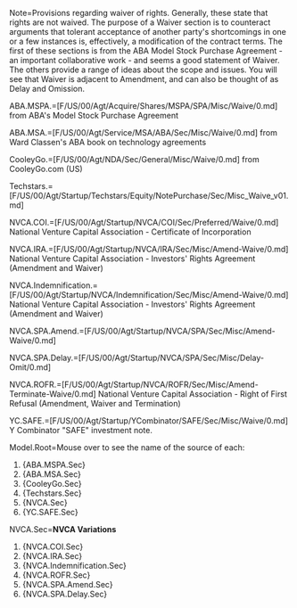 Note=Provisions regarding waiver of rights.  Generally, these state that rights are not waived.  The purpose of a Waiver section is to counteract arguments that tolerant acceptance of another party's shortcomings in one or a few instances is, effectively, a modification of the contract terms.  The first of these sections is from the ABA Model Stock Purchase Agreement - an important collaborative work - and seems a good statement of Waiver.  The others provide a range of ideas about the scope and issues.  You will see that Waiver is adjacent to Amendment, and can also be thought of as Delay and Omission. 

ABA.MSPA.=[F/US/00/Agt/Acquire/Shares/MSPA/SPA/Misc/Waive/0.md]  from ABA's Model Stock Purchase Agreement

ABA.MSA.=[F/US/00/Agt/Service/MSA/ABA/Sec/Misc/Waive/0.md] from Ward Classen's ABA book on technology agreements

CooleyGo.=[F/US/00/Agt/NDA/Sec/General/Misc/Waive/0.md]  from CooleyGo.com (US)

Techstars.=[F/US/00/Agt/Startup/Techstars/Equity/NotePurchase/Sec/Misc_Waive_v01.md]  

NVCA.COI.=[F/US/00/Agt/Startup/NVCA/COI/Sec/Preferred/Waive/0.md] National Venture Capital Association - Certificate of Incorporation

NVCA.IRA.=[F/US/00/Agt/Startup/NVCA/IRA/Sec/Misc/Amend-Waive/0.md] National Venture Capital Association - Investors' Rights Agreement (Amendment and Waiver)

NVCA.Indemnification.=[F/US/00/Agt/Startup/NVCA/Indemnification/Sec/Misc/Amend-Waive/0.md] National Venture Capital Association - Investors' Rights Agreement (Amendment and Waiver)

NVCA.SPA.Amend.=[F/US/00/Agt/Startup/NVCA/SPA/Sec/Misc/Amend-Waive/0.md]

NVCA.SPA.Delay.=[F/US/00/Agt/Startup/NVCA/SPA/Sec/Misc/Delay-Omit/0.md]

NVCA.ROFR.=[F/US/00/Agt/Startup/NVCA/ROFR/Sec/Misc/Amend-Terminate-Waive/0.md] National Venture Capital Association - Right of First Refusal (Amendment, Waiver and Termination)

YC.SAFE.=[F/US/00/Agt/Startup/YCombinator/SAFE/Sec/Misc/Waive/0.md]  Y Combinator "SAFE" investment note.

Model.Root=Mouse over to see the name of the source of each:<ol><li>{ABA.MSPA.Sec}<li>{ABA.MSA.Sec}<li>{CooleyGo.Sec}<li>{Techstars.Sec}<li>{NVCA.Sec}<li>{YC.SAFE.Sec}</ol>

NVCA.Sec=<b>NVCA Variations</b><ol><li>{NVCA.COI.Sec}<li>{NVCA.IRA.Sec}<li>{NVCA.Indemnification.Sec}<li>{NVCA.ROFR.Sec}<li>{NVCA.SPA.Amend.Sec}<li>{NVCA.SPA.Delay.Sec}</ol>
